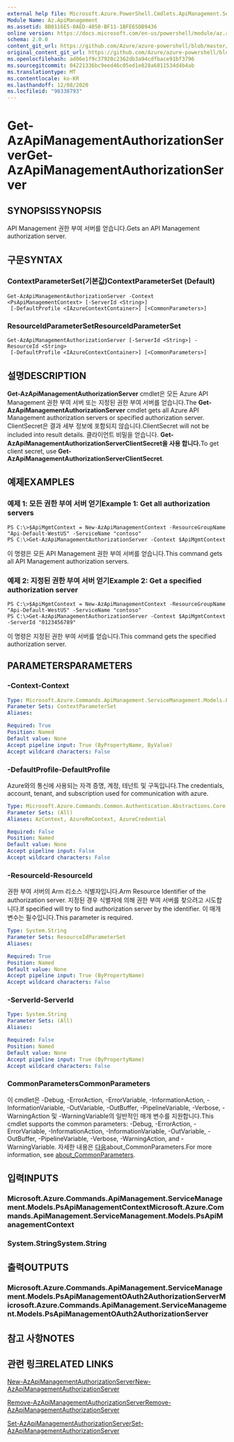 ```yaml
---
external help file: Microsoft.Azure.PowerShell.Cmdlets.ApiManagement.ServiceManagement.dll-Help.xml
Module Name: Az.ApiManagement
ms.assetid: 8B0116E5-0AED-4050-BF11-1BFE65DB9436
online version: https://docs.microsoft.com/en-us/powershell/module/az.apimanagement/get-azapimanagementauthorizationserver
schema: 2.0.0
content_git_url: https://github.com/Azure/azure-powershell/blob/master/src/ApiManagement/ApiManagement/help/Get-AzApiManagementAuthorizationServer.md
original_content_git_url: https://github.com/Azure/azure-powershell/blob/master/src/ApiManagement/ApiManagement/help/Get-AzApiManagementAuthorizationServer.md
ms.openlocfilehash: ad06e1f9c37920c2362db3a94cdfbace91bf3796
ms.sourcegitcommit: 04221336bc9eed46c05ed1e828a6811534d4b4ab
ms.translationtype: MT
ms.contentlocale: ko-KR
ms.lasthandoff: 12/08/2020
ms.locfileid: "98338793"
---
```

# <span data-ttu-id="4a4f6-101">Get-AzApiManagementAuthorizationServer</span><span class="sxs-lookup"><span data-stu-id="4a4f6-101">Get-AzApiManagementAuthorizationServer</span></span>

## <span data-ttu-id="4a4f6-102">SYNOPSIS</span><span class="sxs-lookup"><span data-stu-id="4a4f6-102">SYNOPSIS</span></span>
<span data-ttu-id="4a4f6-103">API Management 권한 부여 서버를 얻습니다.</span><span class="sxs-lookup"><span data-stu-id="4a4f6-103">Gets an API Management authorization server.</span></span>

## <span data-ttu-id="4a4f6-104">구문</span><span class="sxs-lookup"><span data-stu-id="4a4f6-104">SYNTAX</span></span>

### <span data-ttu-id="4a4f6-105">ContextParameterSet(기본값)</span><span class="sxs-lookup"><span data-stu-id="4a4f6-105">ContextParameterSet (Default)</span></span>
```
Get-AzApiManagementAuthorizationServer -Context <PsApiManagementContext> [-ServerId <String>]
 [-DefaultProfile <IAzureContextContainer>] [<CommonParameters>]
```

### <span data-ttu-id="4a4f6-106">ResourceIdParameterSet</span><span class="sxs-lookup"><span data-stu-id="4a4f6-106">ResourceIdParameterSet</span></span>
```
Get-AzApiManagementAuthorizationServer [-ServerId <String>] -ResourceId <String>
 [-DefaultProfile <IAzureContextContainer>] [<CommonParameters>]
```

## <span data-ttu-id="4a4f6-107">설명</span><span class="sxs-lookup"><span data-stu-id="4a4f6-107">DESCRIPTION</span></span>
<span data-ttu-id="4a4f6-108">**Get-AzApiManagementAuthorizationServer** cmdlet은 모든 Azure API Management 권한 부여 서버 또는 지정된 권한 부여 서버를 얻습니다.</span><span class="sxs-lookup"><span data-stu-id="4a4f6-108">The **Get-AzApiManagementAuthorizationServer** cmdlet gets all Azure API Management authorization servers or specified authorization server.</span></span>
<span data-ttu-id="4a4f6-109">ClientSecret은 결과 세부 정보에 포함되지 않습니다.</span><span class="sxs-lookup"><span data-stu-id="4a4f6-109">ClientSecret will not be included into result details.</span></span> <span data-ttu-id="4a4f6-110">클라이언트 비밀을 얻습니다. **Get-AzApiManagementAuthorizationServerClientSecret을 사용 합니다.**</span><span class="sxs-lookup"><span data-stu-id="4a4f6-110">To get client secret, use **Get-AzApiManagementAuthorizationServerClientSecret**.</span></span>

## <span data-ttu-id="4a4f6-111">예제</span><span class="sxs-lookup"><span data-stu-id="4a4f6-111">EXAMPLES</span></span>

### <span data-ttu-id="4a4f6-112">예제 1: 모든 권한 부여 서버 얻기</span><span class="sxs-lookup"><span data-stu-id="4a4f6-112">Example 1: Get all authorization servers</span></span>
```
PS C:\>$ApiMgmtContext = New-AzApiManagementContext -ResourceGroupName "Api-Default-WestUS" -ServiceName "contoso"
PS C:\>Get-AzApiManagementAuthorizationServer -Context $ApiMgmtContext
```

<span data-ttu-id="4a4f6-113">이 명령은 모든 API Management 권한 부여 서버를 얻습니다.</span><span class="sxs-lookup"><span data-stu-id="4a4f6-113">This command gets all API Management authorization servers.</span></span>

### <span data-ttu-id="4a4f6-114">예제 2: 지정된 권한 부여 서버 얻기</span><span class="sxs-lookup"><span data-stu-id="4a4f6-114">Example 2: Get a specified authorization server</span></span>
```
PS C:\>$ApiMgmtContext = New-AzApiManagementContext -ResourceGroupName "Api-Default-WestUS" -ServiceName "contoso"
PS C:\>Get-AzApiManagementAuthorizationServer -Context $ApiMgmtContext -ServerId "0123456789"
```

<span data-ttu-id="4a4f6-115">이 명령은 지정된 권한 부여 서버를 얻습니다.</span><span class="sxs-lookup"><span data-stu-id="4a4f6-115">This command gets the specified authorization server.</span></span>

## <span data-ttu-id="4a4f6-116">PARAMETERS</span><span class="sxs-lookup"><span data-stu-id="4a4f6-116">PARAMETERS</span></span>

### <span data-ttu-id="4a4f6-117">-Context</span><span class="sxs-lookup"><span data-stu-id="4a4f6-117">-Context</span></span>

```yaml
Type: Microsoft.Azure.Commands.ApiManagement.ServiceManagement.Models.PsApiManagementContext
Parameter Sets: ContextParameterSet
Aliases:

Required: True
Position: Named
Default value: None
Accept pipeline input: True (ByPropertyName, ByValue)
Accept wildcard characters: False
```

### <span data-ttu-id="4a4f6-118">-DefaultProfile</span><span class="sxs-lookup"><span data-stu-id="4a4f6-118">-DefaultProfile</span></span>
<span data-ttu-id="4a4f6-119">Azure와의 통신에 사용되는 자격 증명, 계정, 테넌트 및 구독입니다.</span><span class="sxs-lookup"><span data-stu-id="4a4f6-119">The credentials, account, tenant, and subscription used for communication with azure.</span></span>

```yaml
Type: Microsoft.Azure.Commands.Common.Authentication.Abstractions.Core.IAzureContextContainer
Parameter Sets: (All)
Aliases: AzContext, AzureRmContext, AzureCredential

Required: False
Position: Named
Default value: None
Accept pipeline input: False
Accept wildcard characters: False
```

### <span data-ttu-id="4a4f6-120">-ResourceId</span><span class="sxs-lookup"><span data-stu-id="4a4f6-120">-ResourceId</span></span>
<span data-ttu-id="4a4f6-121">권한 부여 서버의 Arm 리소스 식별자입니다.</span><span class="sxs-lookup"><span data-stu-id="4a4f6-121">Arm Resource Identifier of the authorization server.</span></span> <span data-ttu-id="4a4f6-122">지정된 경우 식별자에 의해 권한 부여 서버를 찾으려고 시도합니다.</span><span class="sxs-lookup"><span data-stu-id="4a4f6-122">If specified will try to find authorization server by the identifier.</span></span> <span data-ttu-id="4a4f6-123">이 매개 변수는 필수입니다.</span><span class="sxs-lookup"><span data-stu-id="4a4f6-123">This parameter is required.</span></span>

```yaml
Type: System.String
Parameter Sets: ResourceIdParameterSet
Aliases:

Required: True
Position: Named
Default value: None
Accept pipeline input: True (ByPropertyName)
Accept wildcard characters: False
```

### <span data-ttu-id="4a4f6-124">-ServerId</span><span class="sxs-lookup"><span data-stu-id="4a4f6-124">-ServerId</span></span>
```yaml
Type: System.String
Parameter Sets: (All)
Aliases:

Required: False
Position: Named
Default value: None
Accept pipeline input: True (ByPropertyName)
Accept wildcard characters: False
```

### <span data-ttu-id="4a4f6-125">CommonParameters</span><span class="sxs-lookup"><span data-stu-id="4a4f6-125">CommonParameters</span></span>
<span data-ttu-id="4a4f6-126">이 cmdlet은 -Debug, -ErrorAction, -ErrorVariable, -InformationAction, -InformationVariable, -OutVariable, -OutBuffer, -PipelineVariable, -Verbose, -WarningAction 및 -WarningVariable의 일반적인 매개 변수를 지원합니다.</span><span class="sxs-lookup"><span data-stu-id="4a4f6-126">This cmdlet supports the common parameters: -Debug, -ErrorAction, -ErrorVariable, -InformationAction, -InformationVariable, -OutVariable, -OutBuffer, -PipelineVariable, -Verbose, -WarningAction, and -WarningVariable.</span></span> <span data-ttu-id="4a4f6-127">자세한 내용은 [다음](http://go.microsoft.com/fwlink/?LinkID=113216)about_CommonParameters.</span><span class="sxs-lookup"><span data-stu-id="4a4f6-127">For more information, see [about_CommonParameters](http://go.microsoft.com/fwlink/?LinkID=113216).</span></span>

## <span data-ttu-id="4a4f6-128">입력</span><span class="sxs-lookup"><span data-stu-id="4a4f6-128">INPUTS</span></span>

### <span data-ttu-id="4a4f6-129">Microsoft.Azure.Commands.ApiManagement.ServiceManagement.Models.PsApiManagementContext</span><span class="sxs-lookup"><span data-stu-id="4a4f6-129">Microsoft.Azure.Commands.ApiManagement.ServiceManagement.Models.PsApiManagementContext</span></span>

### <span data-ttu-id="4a4f6-130">System.String</span><span class="sxs-lookup"><span data-stu-id="4a4f6-130">System.String</span></span>

## <span data-ttu-id="4a4f6-131">출력</span><span class="sxs-lookup"><span data-stu-id="4a4f6-131">OUTPUTS</span></span>

### <span data-ttu-id="4a4f6-132">Microsoft.Azure.Commands.ApiManagement.ServiceManagement.Models.PsApiManagementOAuth2AuthorizationServer</span><span class="sxs-lookup"><span data-stu-id="4a4f6-132">Microsoft.Azure.Commands.ApiManagement.ServiceManagement.Models.PsApiManagementOAuth2AuthorizationServer</span></span>

## <span data-ttu-id="4a4f6-133">참고 사항</span><span class="sxs-lookup"><span data-stu-id="4a4f6-133">NOTES</span></span>

## <span data-ttu-id="4a4f6-134">관련 링크</span><span class="sxs-lookup"><span data-stu-id="4a4f6-134">RELATED LINKS</span></span>

[<span data-ttu-id="4a4f6-135">New-AzApiManagementAuthorizationServer</span><span class="sxs-lookup"><span data-stu-id="4a4f6-135">New-AzApiManagementAuthorizationServer</span></span>](./New-AzApiManagementAuthorizationServer.md)

[<span data-ttu-id="4a4f6-136">Remove-AzApiManagementAuthorizationServer</span><span class="sxs-lookup"><span data-stu-id="4a4f6-136">Remove-AzApiManagementAuthorizationServer</span></span>](./Remove-AzApiManagementAuthorizationServer.md)

[<span data-ttu-id="4a4f6-137">Set-AzApiManagementAuthorizationServer</span><span class="sxs-lookup"><span data-stu-id="4a4f6-137">Set-AzApiManagementAuthorizationServer</span></span>](./Set-AzApiManagementAuthorizationServer.md)


